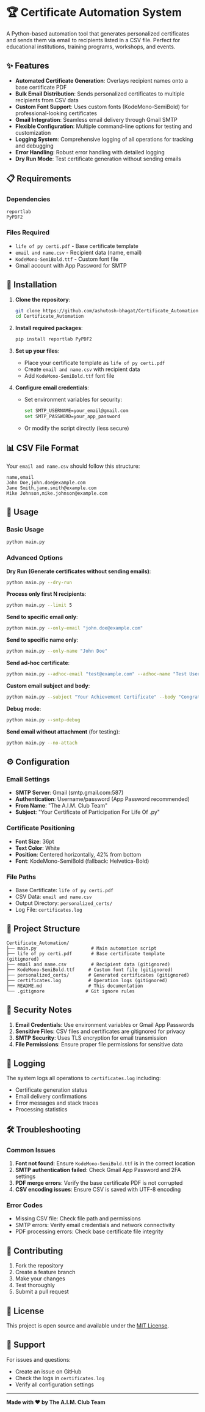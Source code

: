 # 🏆 Certificate Automation System

A Python-based automation tool that generates personalized certificates and sends them via email to recipients listed in a CSV file. Perfect for educational institutions, training programs, workshops, and events.

## ✨ Features

- **Automated Certificate Generation**: Overlays recipient names onto a base certificate PDF
- **Bulk Email Distribution**: Sends personalized certificates to multiple recipients from CSV data
- **Custom Font Support**: Uses custom fonts (KodeMono-SemiBold) for professional-looking certificates
- **Gmail Integration**: Seamless email delivery through Gmail SMTP
- **Flexible Configuration**: Multiple command-line options for testing and customization
- **Logging System**: Comprehensive logging of all operations for tracking and debugging
- **Error Handling**: Robust error handling with detailed logging
- **Dry Run Mode**: Test certificate generation without sending emails

## 📋 Requirements

### Dependencies

```
reportlab
PyPDF2
```

### Files Required

- `life of py certi.pdf` - Base certificate template
- `email and name.csv` - Recipient data (name, email)
- `KodeMono-SemiBold.ttf` - Custom font file
- Gmail account with App Password for SMTP

## 🚀 Installation

1. **Clone the repository**:

   ```bash
   git clone https://github.com/ashutosh-bhagat/Certificate_Automation.git
   cd Certificate_Automation
   ```

2. **Install required packages**:

   ```bash
   pip install reportlab PyPDF2
   ```

3. **Set up your files**:

   - Place your certificate template as `life of py certi.pdf`
   - Create `email and name.csv` with recipient data
   - Add `KodeMono-SemiBold.ttf` font file

4. **Configure email credentials**:
   - Set environment variables for security:
     ```bash
     set SMTP_USERNAME=your_email@gmail.com
     set SMTP_PASSWORD=your_app_password
     ```
   - Or modify the script directly (less secure)

## 📊 CSV File Format

Your `email and name.csv` should follow this structure:

```csv
name,email
John Doe,john.doe@example.com
Jane Smith,jane.smith@example.com
Mike Johnson,mike.johnson@example.com
```

## 🎯 Usage

### Basic Usage

```bash
python main.py
```

### Advanced Options

**Dry Run (Generate certificates without sending emails)**:

```bash
python main.py --dry-run
```

**Process only first N recipients**:

```bash
python main.py --limit 5
```

**Send to specific email only**:

```bash
python main.py --only-email "john.doe@example.com"
```

**Send to specific name only**:

```bash
python main.py --only-name "John Doe"
```

**Send ad-hoc certificate**:

```bash
python main.py --adhoc-email "test@example.com" --adhoc-name "Test User"
```

**Custom email subject and body**:

```bash
python main.py --subject "Your Achievement Certificate" --body "Congratulations on your completion!"
```

**Debug mode**:

```bash
python main.py --smtp-debug
```

**Send email without attachment** (for testing):

```bash
python main.py --no-attach
```

## ⚙️ Configuration

### Email Settings

- **SMTP Server**: Gmail (smtp.gmail.com:587)
- **Authentication**: Username/password (App Password recommended)
- **From Name**: "The A.I.M. Club Team"
- **Subject**: "Your Certificate of Participation For Life Of .py"

### Certificate Positioning

- **Font Size**: 36pt
- **Text Color**: White
- **Position**: Centered horizontally, 42% from bottom
- **Font**: KodeMono-SemiBold (fallback: Helvetica-Bold)

### File Paths

- Base Certificate: `life of py certi.pdf`
- CSV Data: `email and name.csv`
- Output Directory: `personalized_certs/`
- Log File: `certificates.log`

## 📁 Project Structure

```
Certificate_Automation/
├── main.py                    # Main automation script
├── life of py certi.pdf       # Base certificate template (gitignored)
├── email and name.csv         # Recipient data (gitignored)
├── KodeMono-SemiBold.ttf     # Custom font file (gitignored)
├── personalized_certs/       # Generated certificates (gitignored)
├── certificates.log          # Operation logs (gitignored)
├── README.md                 # This documentation
└── .gitignore               # Git ignore rules
```

## 🔐 Security Notes

1. **Email Credentials**: Use environment variables or Gmail App Passwords
2. **Sensitive Files**: CSV files and certificates are gitignored for privacy
3. **SMTP Security**: Uses TLS encryption for email transmission
4. **File Permissions**: Ensure proper file permissions for sensitive data

## 📝 Logging

The system logs all operations to `certificates.log` including:

- Certificate generation status
- Email delivery confirmations
- Error messages and stack traces
- Processing statistics

## 🛠️ Troubleshooting

### Common Issues

1. **Font not found**: Ensure `KodeMono-SemiBold.ttf` is in the correct location
2. **SMTP authentication failed**: Check Gmail App Password and 2FA settings
3. **PDF merge errors**: Verify the base certificate PDF is not corrupted
4. **CSV encoding issues**: Ensure CSV is saved with UTF-8 encoding

### Error Codes

- Missing CSV file: Check file path and permissions
- SMTP errors: Verify email credentials and network connectivity
- PDF processing errors: Check base certificate file integrity

## 🤝 Contributing

1. Fork the repository
2. Create a feature branch
3. Make your changes
4. Test thoroughly
5. Submit a pull request

## 📄 License

This project is open source and available under the [MIT License](LICENSE).

## 👥 Support

For issues and questions:

- Create an issue on GitHub
- Check the logs in `certificates.log`
- Verify all configuration settings

---

**Made with ❤️ by The A.I.M. Club Team**
